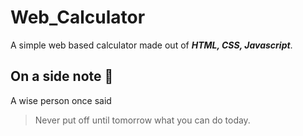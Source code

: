 # Web_Calculator
A simple web based calculator made out of  ***HTML, CSS, Javascript***.

## On a side note :metal:
A wise person once said
>Never put off until tomorrow
>what you can do today.

 
